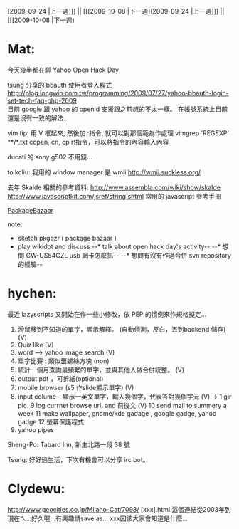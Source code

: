 [2009-09-24 |上一週]]] || [[[2009-10-08 |下一週](2009-09-24 |上一週]]] || [[[2009-10-08 |下一週)

# Mat:

今天後半都在聊 Yahoo Open Hack Day 

tsung 分享的 bbauth 使用者登入程式
<http://plog.longwin.com.tw/programming/2009/07/27/yahoo-bbauth-login-set-tech-faq-php-2009>  
目前 google 跟 yahoo 的 openid 支援跟之前想的不太一樣。
在帳號系統上目前還是沒有一致的解法…

vim tip:
用 V 框起來, 然後加 :指令, 就可以對那個範為作處理
vimgrep 'REGEXP' **/*.txt
copen, cn, cp
r!指令，可以將指令的內容輸入內容

ducati 的 sony g502 不用錢...

to kcliu: 我用的 window manager 是 wmii
<http://wmii.suckless.org/>  

去年 Skalde 相關的參考資料:
<http://www.assembla.com/wiki/show/skalde>  
<http://www.javascriptkit.com/jsref/string.shtml>   常用的 javascript 參考手冊


[PackageBazaar](PackageBazaar)

note:
* sketch pkgbzr ( package bazaar )
* play wikidot and discuss
--* talk about open hack day's activity--
--* 想問 GW-US54GZL usb 網卡怎麼抓--
--* 想問有沒有作過合併 svn repository 的經驗--

# hychen:

最近 lazyscripts 又開始在作一些小修改，依 PEP 的慣例來作規格擬定...

1. 滑鼠移到不知道的單字，顯示解釋。 (自動偵測，反白，丟到backend 儲存) (V) 
2. Quiz like (V) 
3. word --> yahoo image search  (V) 
4. 單字比賽 : 類似噩螺絲方塊 (non)
5. 統計一個月查詢最頻繁的單字，並與其他人做合併統整。 (V) 
6. output pdf ，可折紙(optional)
7. mobile browser (s5 作slide顯示單字) (V) 
8. input colume - 顯示一英文單字，輸入幾個字，代表答對幾個字元 (V) -> 1 gir pic.
9 log currnet browse url, and 前後文 (V) 
10 send mail to summery a week
11 make wallpaper, gnome/kde gadage , google gadge, yahoo gadge
12 螢幕保護程式
13. yahoo pipes

Sheng-Po:
Tabard Inn, 新生北路一段 38 號

Tsung:
好好過生活，下次有機會可以分享 irc bot。

# Clydewu:

<http://www.geocities.co.jp/Milano-Cat/7098/>  [xxx].html
這個連結從2003年到現在ㄟ...好久喔...有興趣請save as...
xxx因該大家會知道是什麼...